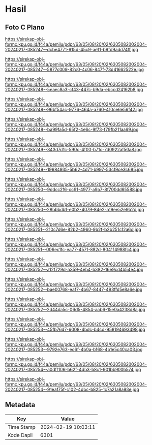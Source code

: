 # Hasil

## Foto C Plano

https://sirekap-obj-formc.kpu.go.id/f44a/pemilu/pdpr/63/05/08/20/02/6305082002004-20240217-085247--dcbe4771-915d-45c9-ae11-b9fd9add74ff.jpg

https://sirekap-obj-formc.kpu.go.id/f44a/pemilu/pdpr/63/05/08/20/02/6305082002004-20240217-085247--5877c009-82c0-4c06-847f-73d41662522e.jpg

https://sirekap-obj-formc.kpu.go.id/f44a/pemilu/pdpr/63/05/08/20/02/6305082002004-20240217-085248--5eaec8a3-cf43-447c-b9da-ebccd24162b8.jpg

https://sirekap-obj-formc.kpu.go.id/f44a/pemilu/pdpr/63/05/08/20/02/6305082002004-20240217-085248--96bf54ac-9776-464a-a760-410ce6e56f42.jpg

https://sirekap-obj-formc.kpu.go.id/f44a/pemilu/pdpr/63/05/08/20/02/6305082002004-20240217-085248--ba99fa5d-65f2-4e6c-9f73-f79fb211aa69.jpg

https://sirekap-obj-formc.kpu.go.id/f44a/pemilu/pdpr/63/05/08/20/02/6305082002004-20240217-085249--343d7d1c-590c-4f00-b71c-7d0922af50a8.jpg

https://sirekap-obj-formc.kpu.go.id/f44a/pemilu/pdpr/63/05/08/20/02/6305082002004-20240217-085249--19984935-5b62-4d71-b997-53cf9ce3c685.jpg

https://sirekap-obj-formc.kpu.go.id/f44a/pemilu/pdpr/63/05/08/20/02/6305082002004-20240217-085250--9ddcc2f6-cc91-4977-a9a7-8f700dd65588.jpg

https://sirekap-obj-formc.kpu.go.id/f44a/pemilu/pdpr/63/05/08/20/02/6305082002004-20240217-085250--28bbbdb1-e0b2-4079-84e2-a19ee52e9b2d.jpg

https://sirekap-obj-formc.kpu.go.id/f44a/pemilu/pdpr/63/05/08/20/02/6305082002004-20240217-085251--210c7d6e-82b2-4960-9b2f-b2b251c12a6d.jpg

https://sirekap-obj-formc.kpu.go.id/f44a/pemilu/pdpr/63/05/08/20/02/6305082002004-20240217-085251--006ec1fc-ea77-4571-882d-804114988fc4.jpg

https://sirekap-obj-formc.kpu.go.id/f44a/pemilu/pdpr/63/05/08/20/02/6305082002004-20240217-085252--a12f729d-a359-4eb4-b382-16e9cd4b54e4.jpg

https://sirekap-obj-formc.kpu.go.id/f44a/pemilu/pdpr/63/05/08/20/02/6305082002004-20240217-085252--bae00768-eaf7-4b67-8447-493ffd5e8a6e.jpg

https://sirekap-obj-formc.kpu.go.id/f44a/pemilu/pdpr/63/05/08/20/02/6305082002004-20240217-085252--2d44da5c-06d5-4854-aab6-15e0a4238d8a.jpg

https://sirekap-obj-formc.kpu.go.id/f44a/pemilu/pdpr/63/05/08/20/02/6305082002004-20240217-085253--45fb76d7-6008-4bdc-b4cd-958194693498.jpg

https://sirekap-obj-formc.kpu.go.id/f44a/pemilu/pdpr/63/05/08/20/02/6305082002004-20240217-085253--9792e763-ec6f-4b0a-b168-4b1e5c40ca03.jpg

https://sirekap-obj-formc.kpu.go.id/f44a/pemilu/pdpr/63/05/08/20/02/6305082002004-20240217-085254--a0df1106-b62f-4db3-b8c1-901bb900b574.jpg

https://sirekap-obj-formc.kpu.go.id/f44a/pemilu/pdpr/63/05/08/20/02/6305082002004-20240217-085254--91eaf75f-c102-4dbc-b825-1c7a21a8a93e.jpg


## Metadata

| Key        | Value               |
| ---------- | ------------------- |
| Time Stamp | 2024-02-19 10:03:11 |
| Kode Dapil | 6301                |



